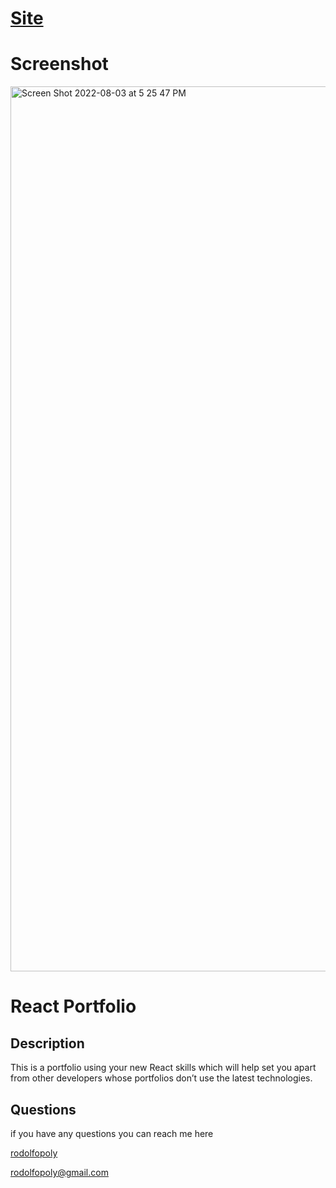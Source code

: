 
# [Site]()
  
  # Screenshot
<img width="1416" alt="Screen Shot 2022-08-03 at 5 25 47 PM" src="https://user-images.githubusercontent.com/98934009/182715007-2f178198-387b-430d-abd0-f02fa94dc7db.png">

  
# React Portfolio 
  
  ## Description
  
  This is a portfolio using your new React skills which will help set you apart from other developers whose portfolios don’t use the latest technologies.
  
  
  
  ## Questions
  if you have any questions you can reach me here

  [rodolfopoly](https://github.com/rodolfopoly)

  [rodolfopoly@gmail.com](mailto:rodolfopoly@gmail.com)
